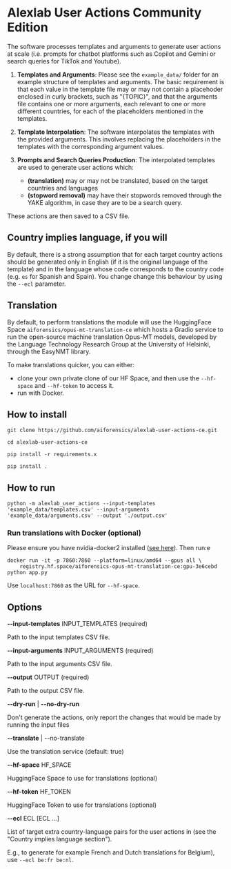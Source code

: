 # Alexlab User Actions Community Edition

The software processes templates and arguments to generate user actions at scale (i.e. prompts for chatbot platforms such as Copilot and Gemini or search queries for TikTok and Youtube). 

1. **Templates and Arguments**: Please see the `example_data/` folder for an example structure of templates and arguments.
The basic requirement is that each value in the template file may or may not contain a placehoder enclosed in curly brackets, such as "{TOPIC}", and that the arguments file contains one or more arguments, each relevant to one or more different countries, for each of the placeholders mentioned in the templates.

2. **Template Interpolation**: The software interpolates the templates with the provided arguments. This involves replacing the placeholders in the templates with the corresponding argument values.

3. **Prompts and Search Queries Production**: The interpolated templates are used to generate user actions which:
    - **(translation)** 
    may or may not be translated, based on the target countries and languages
    - **(stopword removal)** may have their stopwords removed through the YAKE algorithm, in case they are to be a search query. 

These actions are then saved to a CSV file.

## Country implies language, if you will
By default, there is a strong assumption that for each target country actions should be generated only in English (if it is the original language of the template) and in the language whose code corresponds to the country code (e.g. `es` for Spanish and Spain). You change change this behaviour by using the `--ecl` parameter.

## Translation 
By default, to perform translations the module will use the HuggingFace Space `aiforensics/opus-mt-translation-ce` which hosts a Gradio service to run the open-source machine translation Opus-MT models, developed by the Language Technology Research Group at the University of Helsinki, through the EasyNMT library. 

To make translations quicker, you can either:
- clone your own private clone of our HF Space, and then use the `--hf-space` and `--hf-token` to access it.
- run with Docker.

## How to install

`git clone https://github.com/aiforensics/alexlab-user-actions-ce.git`

`cd alexlab-user-actions-ce`

`pip install -r requirements.x`

`pip install .`

## How to run
```
python -m alexlab_user_actions --input-templates 'example_data/templates.csv' --input-arguments 'example_data/arguments.csv' --output './output.csv'
````



### Run translations with Docker (optional)

Please ensure you have nvidia-docker2 installed ([see here](https://docs.nvidia.com/datacenter/cloud-native/container-toolkit/latest/install-guide.html)).
Then run:e

```
docker run -it -p 7860:7860 --platform=linux/amd64 --gpus all \
	registry.hf.space/aiforensics-opus-mt-translation-ce:gpu-3e6cebd python app.py
```

Use `localhost:7860` as the URL for `--hf-space`.

## Options
  **--input-templates** INPUT_TEMPLATES (required)

  Path to the input templates CSV file.
  
  **--input-arguments** INPUT_ARGUMENTS (required)

  Path to the input arguments CSV file.
  
  **--output** OUTPUT (required)
  
  Path to the output CSV file. 
  
  **--dry-run** | **--no-dry-run**
  
  Don't generate the actions, only report the changes that would be made by running the input files                        
  
  **--translate** | --no-translate
                                              
  Use the translation service (default: true)
  
  **--hf-space** HF_SPACE   
  
  HuggingFace Space to use for translations (optional)
  
  **--hf-token** HF_TOKEN   
  
  HuggingFace Token to use for translations (optional)
  
  
  
  **--ecl** ECL [ECL ...]   
  
  List of target extra country-language pairs for the user actions in  (see the "Country implies language section"). 
  
  E.g., to generate for example French and Dutch translations for Belgium), use `--ecl be:fr be:nl`.